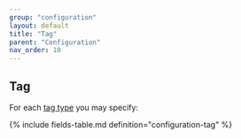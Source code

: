 ```yaml
---
group: "configuration"
layout: default
title: "Tag"
parent: "Configuration"
nav_order: 10
---
```


## Tag

For each [tag type](../data-models/tag.html#tag-types) you may specify:

{% include fields-table.md definition="configuration-tag" %}
